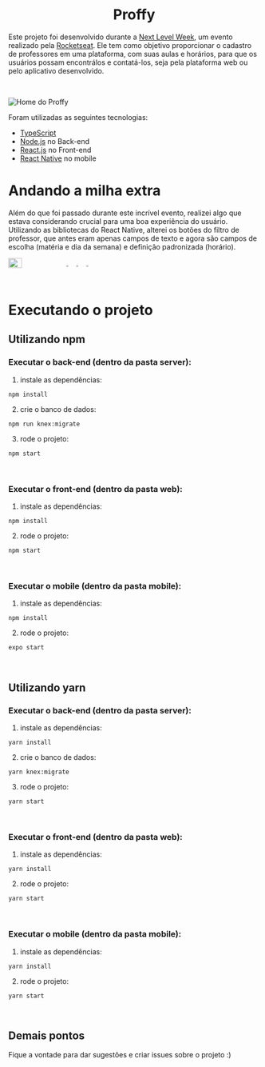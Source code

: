 # <div align='center'> Proffy </div> 

Este projeto foi desenvolvido durante a [Next Level Week](https://nextlevelweek.com), um evento realizado pela 
[Rocketseat](https://www.linkedin.com/school/rocketseat/). Ele tem como objetivo proporcionar o cadastro de professores em uma plataforma, com suas aulas e horários,
para que os usuários possam encontrálos e contatá-los, seja pela plataforma web ou pelo aplicativo desenvolvido.

<br>

![Home do Proffy](https://user-images.githubusercontent.com/40877357/89717472-56513480-d98d-11ea-8f0b-060b6b9ba476.png)

Foram utilizadas as seguintes tecnologias:

* [TypeScript](https://www.typescriptlang.org/)
* [Node.js](https://nodejs.org/en/) no Back-end
* [React.js](https://pt-br.reactjs.org/) no Front-end
* [React Native](https://reactnative.dev/) no mobile

# Andando a milha extra
Além do que foi passado durante este incrível evento, realizei algo que estava considerando crucial para uma boa experiência do usuário. Utilizando as bibliotecas do 
React Native, alterei os botões do filtro de professor, que antes eram apenas campos de texto e agora são campos de escolha (matéria e dia da semana) e definição 
padronizada (horário).
<div style="display: flex">
  <img 
    src="https://user-images.githubusercontent.com/40877357/89717590-60bffe00-d98e-11ea-9991-66100e5e30e9.png" 
    width="23%"
  />

  <img 
    src="https://user-images.githubusercontent.com/40877357/89717791-35d6a980-d990-11ea-8996-04516190a838.png" 
    width="23%"
  />

  <img 
    src="https://user-images.githubusercontent.com/40877357/89717815-5868c280-d990-11ea-971a-4c2d91247224.png" 
    width="23%"
  />

  <img 
    src="https://user-images.githubusercontent.com/40877357/89717827-73d3cd80-d990-11ea-8f16-d524cdffefdf.png" 
    width="23%"
  />
</div>

# Executando o projeto
## Utilizando npm
### Executar o back-end (dentro da pasta server):
1. instale as dependências:

`npm install`

2. crie o banco de dados:

`npm run knex:migrate`

3. rode o projeto:

`npm start`

<br>

### Executar o front-end (dentro da pasta web):
1. instale as dependências:

`npm install`

2. rode o projeto:

`npm start`

<br>

### Executar o mobile (dentro da pasta mobile):
1. instale as dependências:

`npm install`

2. rode o projeto:

`expo start`

<br>

## Utilizando yarn
### Executar o back-end (dentro da pasta server):
1. instale as dependências:

`yarn install`

2. crie o banco de dados:

`yarn knex:migrate`

3. rode o projeto:

`yarn start`

<br>

### Executar o front-end (dentro da pasta web):
1. instale as dependências:

`yarn install`

2. rode o projeto:

`yarn start`

<br>

### Executar o mobile (dentro da pasta mobile):
1. instale as dependências:

`yarn install`

2. rode o projeto:

`yarn start`

<br>

## Demais pontos
Fique a vontade para dar sugestões e criar issues sobre o projeto :)
